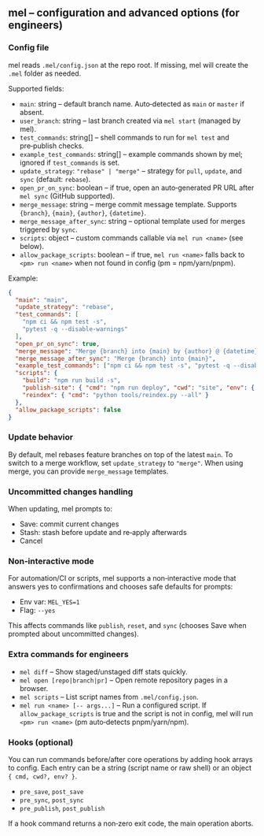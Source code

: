 ## mel – configuration and advanced options (for engineers)

### Config file
mel reads `.mel/config.json` at the repo root. If missing, mel will create the `.mel` folder as needed.

Supported fields:
- `main`: string – default branch name. Auto‑detected as `main` or `master` if absent.
- `user_branch`: string – last branch created via `mel start` (managed by mel).
- `test_commands`: string[] – shell commands to run for `mel test` and pre‑publish checks.
- `example_test_commands`: string[] – example commands shown by mel; ignored if `test_commands` is set.
- `update_strategy`: `"rebase" | "merge"` – strategy for `pull`, `update`, and `sync` (default: `rebase`).
- `open_pr_on_sync`: boolean – if true, open an auto‑generated PR URL after `mel sync` (GitHub supported).
- `merge_message`: string – merge commit message template. Supports `{branch}`, `{main}`, `{author}`, `{datetime}`.
- `merge_message_after_sync`: string – optional template used for merges triggered by `sync`.
- `scripts`: object – custom commands callable via `mel run <name>` (see below).
- `allow_package_scripts`: boolean – if true, `mel run <name>` falls back to `<pm> run <name>` when not found in config (pm = npm/yarn/pnpm).

Example:
```json
{
  "main": "main",
  "update_strategy": "rebase",
  "test_commands": [
    "npm ci && npm test -s",
    "pytest -q --disable-warnings"
  ],
  "open_pr_on_sync": true,
  "merge_message": "Merge {branch} into {main} by {author} @ {datetime}",
  "merge_message_after_sync": "Merge {branch} into {main}",
  "example_test_commands": ["npm ci && npm test -s", "pytest -q --disable-warnings"],
  "scripts": {
    "build": "npm run build -s",
    "publish-site": { "cmd": "npm run deploy", "cwd": "site", "env": { "NODE_ENV": "production" } },
    "reindex": { "cmd": "python tools/reindex.py --all" }
  },
  "allow_package_scripts": false
}
```

### Update behavior
By default, mel rebases feature branches on top of the latest `main`. To switch to a merge workflow, set `update_strategy` to `"merge"`. When using merge, you can provide `merge_message` templates.

### Uncommitted changes handling
When updating, mel prompts to:
- Save: commit current changes
- Stash: stash before update and re‑apply afterwards
- Cancel

### Non‑interactive mode
For automation/CI or scripts, mel supports a non‑interactive mode that answers yes to confirmations and chooses safe defaults for prompts:
- Env var: `MEL_YES=1`
- Flag: `--yes`

This affects commands like `publish`, `reset`, and `sync` (chooses Save when prompted about uncommitted changes).

### Extra commands for engineers
- `mel diff` – Show staged/unstaged diff stats quickly.
- `mel open [repo|branch|pr]` – Open remote repository pages in a browser.
- `mel scripts` – List script names from `.mel/config.json`.
- `mel run <name> [-- args...]` – Run a configured script. If `allow_package_scripts` is true and the script is not in config, mel will run `<pm> run <name>` (pm auto‑detects pnpm/yarn/npm).

### Hooks (optional)
You can run commands before/after core operations by adding hook arrays to config. Each entry can be a string (script name or raw shell) or an object `{ cmd, cwd?, env? }`.
- `pre_save`, `post_save`
- `pre_sync`, `post_sync`
- `pre_publish`, `post_publish`

If a hook command returns a non‑zero exit code, the main operation aborts.


